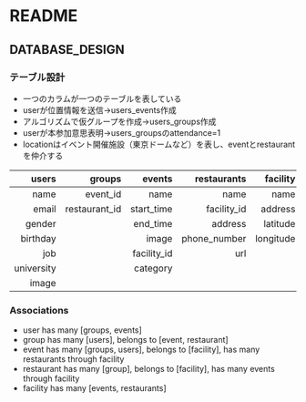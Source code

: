 # README

## DATABASE_DESIGN

### テーブル設計

- 一つのカラムが一つのテーブルを表している
- userが位置情報を送信->users_events作成
- アルゴリズムで仮グループを作成->users_groups作成
- userが本参加意思表明->users_groupsのattendance=1
- locationはイベント開催施設（東京ドームなど）を表し、eventとrestaurantを仲介する

| users | groups | events | restaurants | facility | group_users | event_users |
|---:|---:|---:|---:|---:|---:|---:|
| name       | event_id      | name        | name         | name      | user_id    | user_id  |
| email      | restaurant_id | start_time  | facility_id  | address   | group_id   | event_id |
| gender     |               | end_time    | address      | latitude  | attendance |          |
| birthday   |               | image       | phone_number | longitude | evaluation |          |
| job        |               | facility_id | url          |           |            |          |
| university |               | category    |              |           |            |          |
| image      |               |             |              |           |            |          |


### Associations

- user has many [groups, events]
- group has many [users], belongs to [event, restaurant]
- event has many [groups, users], belongs to [facility], has many restaurants through facility
- restaurant has many [group], belongs to [facility], has many events through facility
- facility has many [events, restaurants]


